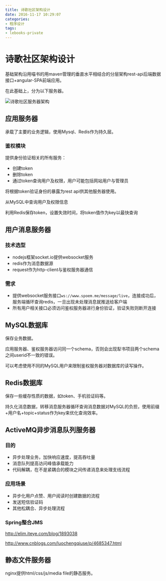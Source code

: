 ```yaml
---
title: 诗歌社区架构设计
date: 2016-11-17 10:29:07
categories: 
- 程序设计
tags:
- lebooks-private
---
```


# 诗歌社区架构设计

基础架构沿用喵书的用maven管理的垂直水平相结合的分层架构rest-api后端数据接口+angular-SPA前端应用。

在此基础上，分为以下服务器。

![诗歌社区服务器架构](/dev-log/images/lebooks/诗歌社区服务器架构.png)

## 应用服务器

承载了主要的业务逻辑，使用Mysql、Redis作为持久层。

### 鉴权模块

提供身份验证相关的所有服务：

* 创建token
* 删除token
* 通过token查询用户及权限，用户可能包括网站用户与管理员

将根据token验证身份的暴露为rest api供其他服务器使用。

从MySQL中查询用户及权限信息

利用Redis保存token，设置失效时间，将token值作为key以最快查询

## 用户消息服务器

### 技术选型

* nodejs框架socket.io提供websocket服务
* redis作为消息数据源
* request作为http-client与鉴权服务器通信

### 需求

* 提供websocket服务接口`ws://www.spoem.me/message/live`，连接成功后，服务端循环查询redis，一旦出现未处理消息就推送给客户端
* 所有用户相关接口必须访问鉴权服务器进行身份验证，验证失败则断开连接

## MySQL数据库

保存业务数据。

应用服务器、鉴权服务器访问同一个schema，否则会出现犁书项目两个schema之间userid不一致的错误。

可以考虑使用不同的MySQL用户来限制鉴权服务器对数据库的读写操作。

## Redis数据库

保存一些缓存性质的数据，如token、手机验证码等。

持久化消息数据，转移消息服务器循环查询消息数据对MySQL的负担，使用前缀+用户名+topic+status作为key来优化查询效率。

## ActiveMQ异步消息队列服务器

### 目的

* 异步处理业务，加快响应速度，提高吞吐量
* 消息队列提高访问峰值承载能力
* 代码解耦，在不是紧耦合的模块之间传递消息来处理支线流程

### 应用场景

* 异步化用户点赞、用户阅读时创建数据的流程
* 发送短信验证码
* 其他松耦合、异步处理流程

### Spring整合JMS

http://elim.iteye.com/blog/1893038

http://www.cnblogs.com/luochengqiuse/p/4685347.html

## 静态文件服务器

nginx提供html/css/js/media file的静态服务。
